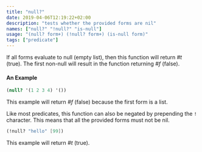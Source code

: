 ```yaml
---
title: "null?"
date: 2019-04-06T12:19:22+02:00
description: "tests whether the provided forms are nil"
names: ["null?" "!null?" "is-null"]
usage: "(null? form+) (!null? form+) (is-null form)"
tags: ["predicate"]
---
```


If all forms evaluate to null (empty list), then this function will return _#t_ (true). The first non-null will result in the function returning _#f_ (false).

#### An Example

```scheme
(null? '(1 2 3 4) '())
```

This example will return _#f_ (false) because the first form is a list.

Like most predicates, this function can also be negated by prepending the `!` character. This means that all the provided forms must not be nil.

```scheme
(!null? "hello" [99])
```

This example will return _#t_ (true).
